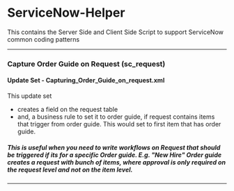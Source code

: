 # ServiceNow-Helper
This contains the Server Side and Client Side Script to support ServiceNow common coding patterns

---
### Capture Order Guide on Request (sc_request)
#### Update Set - Capturing_Order_Guide_on_request.xml
This update set 
- creates a field on the request table
- and, a business rule to set it to order guide, if request contains items that trigger from order guide. This would set to first item that has order guide.

##### This is useful when you need to write workflows on Request that should be triggered if its for a specific Order guide. E.g. "New Hire" Order guide creates a request with bunch of items, where approval is only required on the request level and not on the item level. 
---
